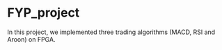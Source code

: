 # FYP_project
In this project, we implemented three trading algorithms (MACD, RSI and Aroon) on FPGA. 
